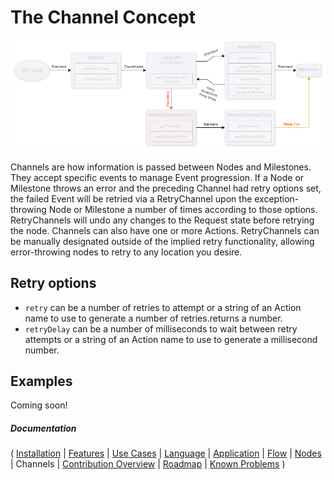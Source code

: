 # The Channel Concept

![Channels](images/Channels.png)

Channels are how information is passed between Nodes and Milestones. They accept specific events to manage Event progression. If a Node or Milestone throws an error and the preceding Channel had retry options set, the failed Event will be retried via a RetryChannel upon the exception-throwing Node or Milestone a number of times according to those options. RetryChannels will undo any changes to the Request state before retrying the node. Channels can also have one or more Actions.  RetryChannels can be manually designated outside of the implied retry functionality, allowing error-throwing nodes to retry to any location you desire.

## Retry options

* `retry`  can be a number of retries to attempt or a string of an Action name to use to generate a number of retries.returns a number.
* `retryDelay` can be a number of milliseconds to wait between retry attempts or a string of an Action name to use to generate a millisecond number.

## Examples

Coming soon!

##### Documentation

( 
[Installation](01-installation.md) | 
[Features](02-features.md) | 
[Use Cases](03-use-cases.md) | 
[Language](04-language.md) | 
[Application](05-application.md) | 
[Flow](06-flow.md) | 
[Nodes](07-nodes.md) | 
Channels | 
[Contribution Overview](09-contribution.md) | 
[Roadmap](10-roadmap.md) | 
[Known Problems](11-known-problems.md)
)